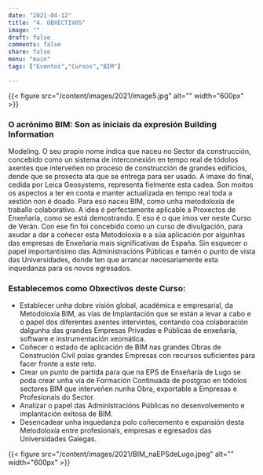 ```yaml
---
date: "2021-04-12"
title: "4. OBXECTIVOS"
image: ""
draft: false
comments: false
share: false
menu: "main"
tags: ["Eventos","Cursos","BIM"]

---
```

{{< figure src="/content/images/2021/image5.jpg" alt="" width="600px" >}}

### O acrónimo BIM: Son as iniciais da expresión Building Information
Modeling.
O seu propio nome indica que naceu no Sector da construcción,
concebido como un sistema de interconexión en tempo real de
tódolos axentes que interveñen no proceso de construcción de
grandes edificios, dende que se proxecta ata que se entrega para ser
usado.
A imaxe do final, cedida por Leica Geosystems, representa fielmente
esta cadea.
Son moitos os aspectos a ter en conta e manter actualizada en tempo
real toda a xestión non é doado.
Para eso naceu BIM, como unha metodoloxía de traballo colaborativo.
A idea é perfectamente aplicable a Proxectos de Enxeñaría, como se
está demostrando.
E eso é o que imos ver neste Curso de Verán.
Con ese fin foi concebido como un curso de divulgación, para axudar a
dar a coñecer esta Metodoloxía e a súa aplicación por algunhas das
empresas de Enxeñaría mais significativas de España.
Sin esquecer o papel importantísimo das Administracións Públicas e
tamén o punto de vista das Universidades, donde ten que arrancar
necesariamente esta inquedanza para os novos egresados.

### Establecemos como Obxectivos deste Curso:

* Establecer unha dobre visión global, académica e empresarial, da
Metodoloxía BIM, as vías de Implantación que se están a levar a cabo
e o papel dos diferentes axentes intervintes, contando coa
colaboración dalgunha das grandes Empresas Privadas e Públicas de
enxeñaría, software e instrumentación xeomática.
* Coñecer o estado de aplicación de BIM nas grandes Obras de
Construción Civil polas grandes Empresas con recursos suficientes
para facer fronte a este reto.
* Crear un punto de partida para que na EPS de Enxeñaría de Lugo se
poda crear unha vía de Formación Continuada de postgrao en tódolos
sectores BIM que interveñen nunha Obra, exportable a Empresas e
Profesionais do Sector.
* Analizar o papel das Administracións Públicas no desenvolvemento e
implantación exitosa de BIM.
* Desencadear unha inquedanza polo coñecemento e expansión desta
Metodoloxía entre profesionais, empresas e egresados das
Universidades Galegas.

{{< figure src="/content/images/2021/BIM_naEPSdeLugo.jpeg" alt="" width="600px" >}}
